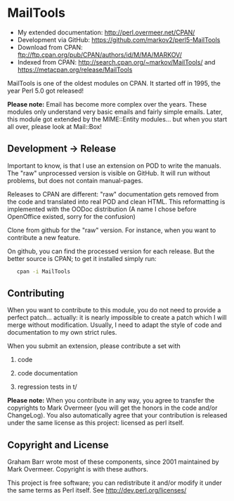 # MailTools

  * My extended documentation: <http://perl.overmeer.net/CPAN/>
  * Development via GitHub: <https://github.com/markov2/perl5-MailTools>
  * Download from CPAN: <ftp://ftp.cpan.org/pub/CPAN/authors/id/M/MA/MARKOV/>
  * Indexed from CPAN: <http://search.cpan.org/~markov/MailTools/>
    and <https://metacpan.org/release/MailTools>

MailTools is one of the oldest modules on CPAN.  It started off in 1995,
the year Perl 5.0 got released!

**Please note:** Email has become more complex over the years.  These
modules only understand very basic emails and fairly simple emails.
Later, this module got extended by the MIME::Entity modules... but when
you start all over, please look at Mail::Box!

## Development &rarr; Release

Important to know, is that I use an extension on POD to write the manuals.
The "raw" unprocessed version is visible on GitHub.  It will run without
problems, but does not contain manual-pages.

Releases to CPAN are different: "raw" documentation gets removed from
the code and translated into real POD and clean HTML.  This reformatting
is implemented with the OODoc distribution (A name I chose before OpenOffice
existed, sorry for the confusion)

Clone from github for the "raw" version.  For instance, when you want
to contribute a new feature.

On github, you can find the processed version for each release.  But the
better source is CPAN; to get it installed simply run:

```sh
   cpan -i MailTools
```

## Contributing

When you want to contribute to this module, you do not need to provide
a perfect patch... actually: it is nearly impossible to create a patch
which I will merge without modification.  Usually, I need to adapt the
style of code and documentation to my own strict rules.

When you submit an extension, please contribute a set with

1. code

2. code documentation

3. regression tests in t/

**Please note:**
When you contribute in any way, you agree to transfer the copyrights to
Mark Overmeer (you will get the honors in the code and/or ChangeLog).
You also automatically agree that your contribution is released under
the same license as this project: licensed as perl itself.

## Copyright and License

Graham Barr wrote most of these components, since 2001 maintained by
Mark Overmeer. Copyright is with these authors.

This project is free software; you can redistribute it and/or modify it
under the same terms as Perl itself.
See <http://dev.perl.org/licenses/>

